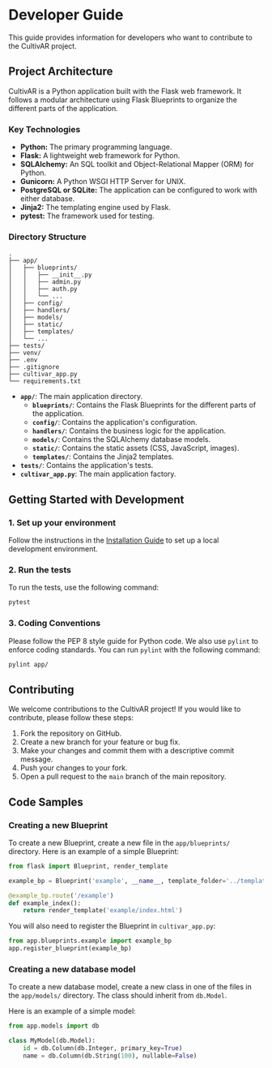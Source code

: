 # Developer Guide

This guide provides information for developers who want to contribute to the CultivAR project.

## Project Architecture

CultivAR is a Python application built with the Flask web framework. It follows a modular architecture using Flask Blueprints to organize the different parts of the application.

### Key Technologies

*   **Python:** The primary programming language.
*   **Flask:** A lightweight web framework for Python.
*   **SQLAlchemy:** An SQL toolkit and Object-Relational Mapper (ORM) for Python.
*   **Gunicorn:** A Python WSGI HTTP Server for UNIX.
*   **PostgreSQL or SQLite:** The application can be configured to work with either database.
*   **Jinja2:** The templating engine used by Flask.
*   **pytest:** The framework used for testing.

### Directory Structure

```
.
├── app/
│   ├── blueprints/
│   │   ├── __init__.py
│   │   ├── admin.py
│   │   ├── auth.py
│   │   └── ...
│   ├── config/
│   ├── handlers/
│   ├── models/
│   ├── static/
│   ├── templates/
│   └── ...
├── tests/
├── venv/
├── .env
├── .gitignore
├── cultivar_app.py
└── requirements.txt
```

*   **`app/`**: The main application directory.
    *   **`blueprints/`**: Contains the Flask Blueprints for the different parts of the application.
    *   **`config/`**: Contains the application's configuration.
    *   **`handlers/`**: Contains the business logic for the application.
    *   **`models/`**: Contains the SQLAlchemy database models.
    *   **`static/`**: Contains the static assets (CSS, JavaScript, images).
    *   **`templates/`**: Contains the Jinja2 templates.
*   **`tests/`**: Contains the application's tests.
*   **`cultivar_app.py`**: The main application factory.

## Getting Started with Development

### 1. Set up your environment

Follow the instructions in the [Installation Guide](Installation.md) to set up a local development environment.

### 2. Run the tests

To run the tests, use the following command:

```bash
pytest
```

### 3. Coding Conventions

Please follow the PEP 8 style guide for Python code. We also use `pylint` to enforce coding standards. You can run `pylint` with the following command:

```bash
pylint app/
```

## Contributing

We welcome contributions to the CultivAR project! If you would like to contribute, please follow these steps:

1.  Fork the repository on GitHub.
2.  Create a new branch for your feature or bug fix.
3.  Make your changes and commit them with a descriptive commit message.
4.  Push your changes to your fork.
5.  Open a pull request to the `main` branch of the main repository.

## Code Samples

### Creating a new Blueprint

To create a new Blueprint, create a new file in the `app/blueprints/` directory. Here is an example of a simple Blueprint:

```python
from flask import Blueprint, render_template

example_bp = Blueprint('example', __name__, template_folder='../templates')

@example_bp.route('/example')
def example_index():
    return render_template('example/index.html')
```

You will also need to register the Blueprint in `cultivar_app.py`:

```python
from app.blueprints.example import example_bp
app.register_blueprint(example_bp)
```

### Creating a new database model

To create a new database model, create a new class in one of the files in the `app/models/` directory. The class should inherit from `db.Model`.

Here is an example of a simple model:

```python
from app.models import db

class MyModel(db.Model):
    id = db.Column(db.Integer, primary_key=True)
    name = db.Column(db.String(100), nullable=False)
```
